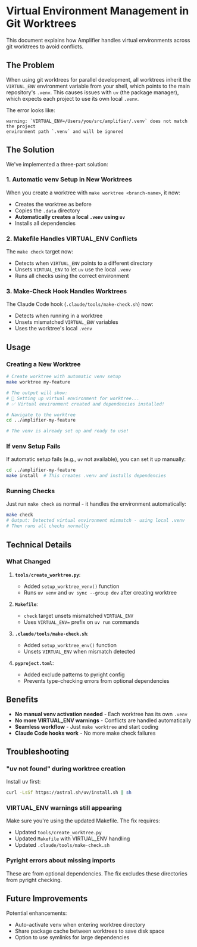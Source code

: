 # Virtual Environment Management in Git Worktrees

This document explains how Amplifier handles virtual environments across git worktrees to avoid conflicts.

## The Problem

When using git worktrees for parallel development, all worktrees inherit the `VIRTUAL_ENV` environment variable from your shell, which points to the main repository's `.venv`. This causes issues with `uv` (the package manager), which expects each project to use its own local `.venv`.

The error looks like:
```
warning: `VIRTUAL_ENV=/Users/you/src/amplifier/.venv` does not match the project 
environment path `.venv` and will be ignored
```

## The Solution

We've implemented a three-part solution:

### 1. Automatic venv Setup in New Worktrees

When you create a worktree with `make worktree <branch-name>`, it now:
- Creates the worktree as before
- Copies the `.data` directory
- **Automatically creates a local `.venv` using `uv`**
- Installs all dependencies

### 2. Makefile Handles VIRTUAL_ENV Conflicts

The `make check` target now:
- Detects when `VIRTUAL_ENV` points to a different directory
- Unsets `VIRTUAL_ENV` to let `uv` use the local `.venv`
- Runs all checks using the correct environment

### 3. Make-Check Hook Handles Worktrees

The Claude Code hook (`.claude/tools/make-check.sh`) now:
- Detects when running in a worktree
- Unsets mismatched `VIRTUAL_ENV` variables
- Uses the worktree's local `.venv`

## Usage

### Creating a New Worktree

```bash
# Create worktree with automatic venv setup
make worktree my-feature

# The output will show:
# 🐍 Setting up virtual environment for worktree...
# ✅ Virtual environment created and dependencies installed!

# Navigate to the worktree
cd ../amplifier-my-feature

# The venv is already set up and ready to use!
```

### If venv Setup Fails

If automatic setup fails (e.g., `uv` not available), you can set it up manually:

```bash
cd ../amplifier-my-feature
make install  # This creates .venv and installs dependencies
```

### Running Checks

Just run `make check` as normal - it handles the environment automatically:

```bash
make check
# Output: Detected virtual environment mismatch - using local .venv
# Then runs all checks normally
```

## Technical Details

### What Changed

1. **`tools/create_worktree.py`**:
   - Added `setup_worktree_venv()` function
   - Runs `uv venv` and `uv sync --group dev` after creating worktree

2. **`Makefile`**:
   - `check` target unsets mismatched `VIRTUAL_ENV`
   - Uses `VIRTUAL_ENV=` prefix on `uv run` commands

3. **`.claude/tools/make-check.sh`**:
   - Added `setup_worktree_env()` function
   - Unsets `VIRTUAL_ENV` when mismatch detected

4. **`pyproject.toml`**:
   - Added exclude patterns to pyright config
   - Prevents type-checking errors from optional dependencies

## Benefits

- **No manual venv activation needed** - Each worktree has its own `.venv`
- **No more VIRTUAL_ENV warnings** - Conflicts are handled automatically
- **Seamless workflow** - Just `make worktree` and start coding
- **Claude Code hooks work** - No more make check failures

## Troubleshooting

### "uv not found" during worktree creation

Install uv first:
```bash
curl -LsSf https://astral.sh/uv/install.sh | sh
```

### VIRTUAL_ENV warnings still appearing

Make sure you're using the updated Makefile. The fix requires:
- Updated `tools/create_worktree.py`
- Updated `Makefile` with VIRTUAL_ENV handling
- Updated `.claude/tools/make-check.sh`

### Pyright errors about missing imports

These are from optional dependencies. The fix excludes these directories from pyright checking.

## Future Improvements

Potential enhancements:
- Auto-activate venv when entering worktree directory
- Share package cache between worktrees to save disk space
- Option to use symlinks for large dependencies